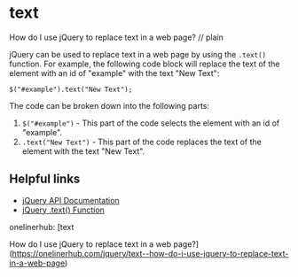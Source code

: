 # text

How do I use jQuery to replace text in a web page?
// plain

jQuery can be used to replace text in a web page by using the `.text()` function. For example, the following code block will replace the text of the element with an id of "example" with the text "New Text":
```
$("#example").text("New Text");
```

The code can be broken down into the following parts:
1. `$("#example")` - This part of the code selects the element with an id of "example".
2. `.text("New Text")` - This part of the code replaces the text of the element with the text "New Text".

## Helpful links
- [jQuery API Documentation](https://api.jquery.com/)
- [jQuery .text() Function](https://api.jquery.com/text/)

onelinerhub: [text

How do I use jQuery to replace text in a web page?](https://onelinerhub.com/jquery/text--how-do-i-use-jquery-to-replace-text-in-a-web-page)